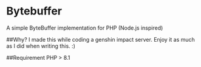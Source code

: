 # Bytebuffer
A simple ByteBuffer implementation for PHP (Node.js inspired)

##Why?
I made this while coding a genshin impact server.
Enjoy it as much as I did when writing this. :)

##Requirement
PHP > 8.1 
